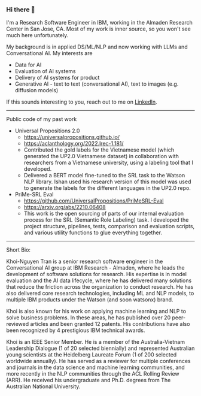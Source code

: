 ### Hi there 👋

I'm a Research Software Engineer in IBM, working in the Almaden Research Center in San Jose, CA. Most of my work is inner source, so you won't see much here unfortunately.

My background is in applied DS/ML/NLP and now working with LLMs and Conversational AI. My interests are

- Data for AI
- Evaluation of AI systems
- Delivery of AI systems for product
- Generative AI - text to text (conversational AI), text to images (e.g. diffusion models)

If this sounds interesting to you, reach out to me on [LinkedIn](https://www.linkedin.com/in/kndtran/).

---

Public code of my past work
-  Universal Propositions 2.0
   - https://universalpropositions.github.io/
   - https://aclanthology.org/2022.lrec-1.181/
   - Contributed the gold labels for the Vietnamese model (which generated the UP2.0 Vietnamese dataset) in collaboration with researchers from a Vietnamese university, using a labeling tool that I developed.
   - Delivered a BERT model fine-tuned to the SRL task to the Watson NLP library. Ishan used his research version of this model was used to generate the labels for the different languages in the UP2.0 repo.
- PriMe-SRL Eval
   - https://github.com/UniversalPropositions/PriMeSRL-Eval
   - https://arxiv.org/abs/2210.06408
   - This work is the open sourcing of parts of our internal evaluation process for the SRL (Semantic Role Labeling) task. I developed the project structure, pipelines, tests, comparison and evaluation scripts, and various utility functions to glue everything together.

---

Short Bio:

Khoi-Nguyen Tran is a senior research software engineer in the Conversational AI group at IBM Research - Almaden, where he leads the development of software solutions for research. His expertise is in model evaluation and the AI data lifecycle, where he has delivered many solutions that reduce the friction across the organization to conduct research. He has also delivered core research technologies, including ML and NLP models, to multiple IBM products under the Watson (and soon watsonx) brand.

Khoi is also known for his work on applying machine learning and NLP to solve business problems. In these areas, he has published over 20 peer-reviewed articles and been granted 12 patents. His contributions have also been recognized by 4 prestigious IBM technical awards.

Khoi is an IEEE Senior Member. He is a member of the Australia-Vietnam Leadership Dialogue (1 of 20 selected biennially) and represented Australian young scientists at the Heidelberg Laureate Forum (1 of 200 selected worldwide annually). He has served as a reviewer for multiple conferences and journals in the data science and machine learning communities, and more recently in the NLP communities through the ACL Rolling Review (ARR). He received his undergraduate and Ph.D. degrees from The Australian National University.



<!--
**kndtran/kndtran** is a ✨ _special_ ✨ repository because its `README.md` (this file) appears on your GitHub profile.

Here are some ideas to get you started:

- 🔭 I’m currently working on ...
- 🌱 I’m currently learning ...
- 👯 I’m looking to collaborate on ...
- 🤔 I’m looking for help with ...
- 💬 Ask me about ...
- 📫 How to reach me: ...
- 😄 Pronouns: ...
- ⚡ Fun fact: ...
-->
